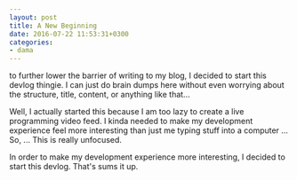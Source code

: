 ```yaml
---
layout: post
title: A New Beginning
date: 2016-07-22 11:53:31+0300
categories: 
- dama
---
```


to further lower the barrier of writing to my blog, I decided to start this devlog thingie. I can just do brain dumps here without even worrying about the structure, title, content, or anything like that...

Well, I actually started this because I am too lazy to create a live programming video feed. I kinda needed to make my development experience feel more interesting than just me typing stuff into a computer ... So, ... This is really unfocused.

In order to make my development experience more interesting, I decided to start this devlog. That's sums it up.
